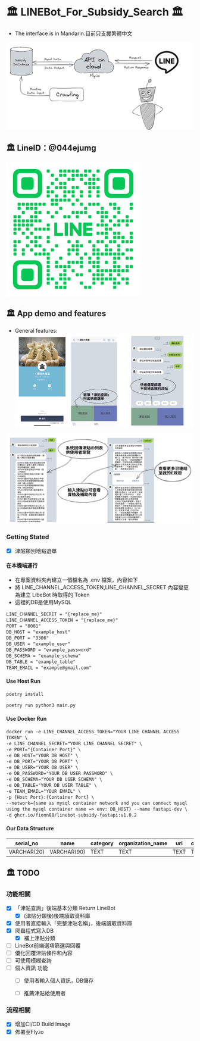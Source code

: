 # 🏛️ LINEBot_For_Subsidy_Search 🏛️

- The interface is in Mandarin.目前只支援繁體中文

![image](https://github.com/Fionn88/LineBot-Subsidy/blob/main/readme_assests/architecture_show.png)

## 🏛️ LineID：@044ejumg

![image](https://github.com/Fionn88/LineBot-Subsidy/blob/main/readme_assests/invite_code.png)

## 🏛️ App demo and features

- General features:
![image](https://github.com/Fionn88/LineBot-Subsidy/blob/main/readme_assests/product_intro.png)

![image](https://github.com/Fionn88/LineBot-Subsidy/blob/main/readme_assests/detail_feature.png)
 
### Getting Stated


- [X] 津貼類別地點選單


#### 在本機端運行
- 在專案資料夾內建立一個檔名為 .env 檔案，內容如下
- 將 LINE_CHANNEL_ACCESS_TOKEN,LINE_CHANNEL_SECRET 內容變更為建立 LibeBot 時取得的 Token
- 這裡的DB是使用MySQL

```
LINE_CHANNEL_SECRET = "{replace_me}"
LINE_CHANNEL_ACCESS_TOKEN = "{replace_me}"
PORT = "8001"
DB_HOST = "example_host"
DB_PORT = "3306"
DB_USER = "example_user"
DB_PASSWORD = "example_password"
DB_SCHEMA = "example_schema"
DB_TABLE = "example_table"
TEAM_EMAIL = "example@gmail.com"
```
#### Use Host Run

```
poetry install
```

```
poetry run python3 main.py
```

#### Use Docker Run
```
docker run -e LINE_CHANNEL_ACCESS_TOKEN="YOUR LINE CHANNEL ACCESS TOKEN" \
-e LINE_CHANNEL_SECRET="YOUR LINE CHANNEL SECRET" \
-e PORT="{Container Port}" \
-e DB_HOST="YOUR DB HOST" \
-e DB_PORT="YOUR DB PORT" \
-e DB_USER="YOUR DB USER" \
-e DB_PASSWORD="YOUR DB USER PASSWORD" \
-e DB_SCHEMA="YOUR DB USER SCHEMA" \
-e DB_TABLE="YOUR DB USER TABLE" \
-e TEAM_EMAIL="YOUR EMAIL" \
-p {Host Port}:{Container Port} \ 
--network={same as mysql container network and you can connect mysql using the mysql container name => env: DB_HOST} --name fastapi-dev \
-d ghcr.io/fionn88/linebot-subsidy-fastapi:v1.0.2
```

#### Our Data Structure

| serial_no | name | category | organization_name | url | content | condition_list |
| -------- | -------- | -------- | -------- | -------- | -------- | -------- |
| VARCHAR(20) | VARCHAR(90) | TEXT | TEXT | TEXT | TEXT | TEXT |


## 🏛️ TODO

### 功能相關
- [x] 「津貼查詢」後端基本分類 Return LineBot
  - [X] (津貼分類後)後端讀取資料庫
- [x] 使用者直接輸入「完整津貼名稱」，後端讀取資料庫
- [x] 爬蟲程式寫入DB
  - [X] 補上津貼分類
- [ ] LineBot前端選項篩選與回覆
- [ ] 優化回覆津貼條件和內容
- [ ] 可使用模糊查詢
- [ ] 個人資訊 功能
  - [ ] 使用者輸入個人資訊，DB儲存
  - [ ] 推薦津貼給使用者


### 流程相關
- [X] 增加CI/CD Build Image
- [X] 佈署至Fly.io
